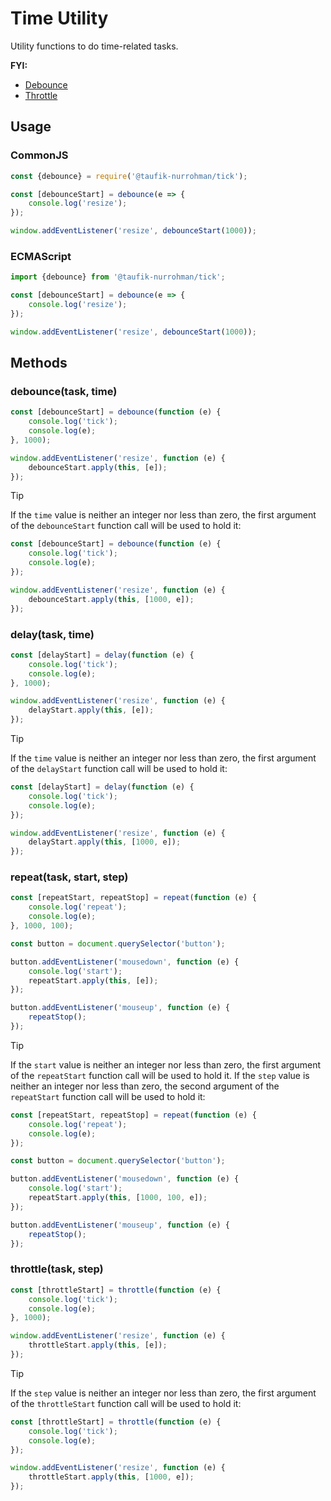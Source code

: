 Time Utility
============

Utility functions to do time-related tasks.

**FYI:**

 - [Debounce](https://developer.mozilla.org/en-US/docs/Glossary/Debounce)
 - [Throttle](https://developer.mozilla.org/en-US/docs/Glossary/Throttle)

Usage
-----

### CommonJS

~~~ js
const {debounce} = require('@taufik-nurrohman/tick');

const [debounceStart] = debounce(e => {
    console.log('resize');
});

window.addEventListener('resize', debounceStart(1000));
~~~

### ECMAScript

~~~ js
import {debounce} from '@taufik-nurrohman/tick';

const [debounceStart] = debounce(e => {
    console.log('resize');
});

window.addEventListener('resize', debounceStart(1000));
~~~

Methods
-------

### debounce(task, time)

~~~ js
const [debounceStart] = debounce(function (e) {
    console.log('tick');
    console.log(e);
}, 1000);

window.addEventListener('resize', function (e) {
    debounceStart.apply(this, [e]);
});
~~~

> [!TIP]
>
> If the `time` value is neither an integer nor less than zero, the first argument of the `debounceStart` function call
> will be used to hold it:
>
> ~~~ js
> const [debounceStart] = debounce(function (e) {
>     console.log('tick');
>     console.log(e);
> });
> 
> window.addEventListener('resize', function (e) {
>     debounceStart.apply(this, [1000, e]);
> });
> ~~~

### delay(task, time)

~~~ js
const [delayStart] = delay(function (e) {
    console.log('tick');
    console.log(e);
}, 1000);

window.addEventListener('resize', function (e) {
    delayStart.apply(this, [e]);
});
~~~

> [!TIP]
>
> If the `time` value is neither an integer nor less than zero, the first argument of the `delayStart` function call
> will be used to hold it:
>
> ~~~ js
> const [delayStart] = delay(function (e) {
>     console.log('tick');
>     console.log(e);
> });
> 
> window.addEventListener('resize', function (e) {
>     delayStart.apply(this, [1000, e]);
> });
> ~~~

### repeat(task, start, step)

~~~ js
const [repeatStart, repeatStop] = repeat(function (e) {
    console.log('repeat');
    console.log(e);
}, 1000, 100);

const button = document.querySelector('button');

button.addEventListener('mousedown', function (e) {
    console.log('start');
    repeatStart.apply(this, [e]);
});

button.addEventListener('mouseup', function (e) {
    repeatStop();
});
~~~

> [!TIP]
>
> If the `start` value is neither an integer nor less than zero, the first argument of the `repeatStart` function call
> will be used to hold it. If the `step` value is neither an integer nor less than zero, the second argument of the
> `repeatStart` function call will be used to hold it:
>
> ~~~ js
> const [repeatStart, repeatStop] = repeat(function (e) {
>     console.log('repeat');
>     console.log(e);
> });
> 
> const button = document.querySelector('button');
> 
> button.addEventListener('mousedown', function (e) {
>     console.log('start');
>     repeatStart.apply(this, [1000, 100, e]);
> });
> 
> button.addEventListener('mouseup', function (e) {
>     repeatStop();
> });
> ~~~

### throttle(task, step)

~~~ js
const [throttleStart] = throttle(function (e) {
    console.log('tick');
    console.log(e);
}, 1000);

window.addEventListener('resize', function (e) {
    throttleStart.apply(this, [e]);
});
~~~

> [!TIP]
>
> If the `step` value is neither an integer nor less than zero, the first argument of the `throttleStart` function call
> will be used to hold it:
>
> ~~~ js
> const [throttleStart] = throttle(function (e) {
>     console.log('tick');
>     console.log(e);
> });
> 
> window.addEventListener('resize', function (e) {
>     throttleStart.apply(this, [1000, e]);
> });
> ~~~